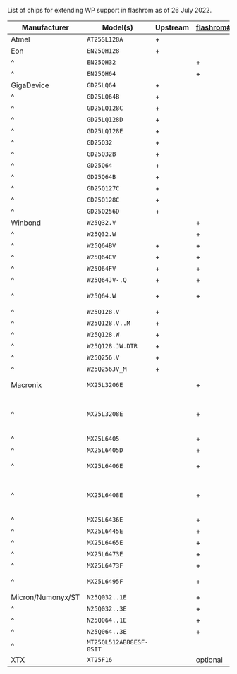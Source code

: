 List of chips for extending WP support in flashrom as of 26 July 2022.

|   Manufacturer    |     Model(s)     | Upstream | [flashrom#185] |  test results |Notes
| ----------------- | ---------------- | -------- | -------------- |---------------|-----
| Atmel             | `AT25SL128A`     | +        |                |               |
| Eon               | `EN25QH128`      | +        |                |               |
| ^                 | `EN25QH32`       |          | +              |               |
| ^                 | `EN25QH64`       |          | +              |               |
| GigaDevice        | `GD25LQ64`       | +        |                |               |
| ^                 | `GD25LQ64B`      | +        |                |               |
| ^                 | `GD25LQ128C`     | +        |                |               |
| ^                 | `GD25LQ128D`     | +        |                |               |
| ^                 | `GD25LQ128E`     | +        |                |               |
| ^                 | `GD25Q32`        | +        |                |               |
| ^                 | `GD25Q32B`       | +        |                |               |
| ^                 | `GD25Q64`        | +        |                |               |
| ^                 | `GD25Q64B`       | +        |                |               |
| ^                 | `GD25Q127C`      | +        |                |               |
| ^                 | `GD25Q128C`      | +        |                |               |
| ^                 | `GD25Q256D`      | +        |                |               |
| Winbond           | `W25Q32.V`       |          | +              |               |
| ^                 | `W25Q32.W`       |          | +              |               |
| ^                 | `W25Q64BV`       | +        | +              |               |
| ^                 | `W25Q64CV`       | +        | +              |               |
| ^                 | `W25Q64FV`       | +        | +              |               |in KGPE-D16
| ^                 | `W25Q64JV-.Q`    | +        | +              |               |
| ^                 | `W25Q64.W`       | +        | +              |               |in Protectli FW4C
| ^                 | `W25Q128.V`      | +        |                |               |in KGPE-D16
| ^                 | `W25Q128.V..M`   | +        |                |               |
| ^                 | `W25Q128.W`      | +        |                |               |
| ^                 | `W25Q128.JW.DTR` | +        |                |               |
| ^                 | `W25Q256.V`      | +        |                |               |
| ^                 | `W25Q256JV_M`    | +        |                |               |
| Macronix          | `MX25L3206E`     |          | +              | [MX25L3206E]  |in Dell OptiPlex
| ^                 | `MX25L3208E`     |          | +              |               |same flash description as MX25L3206E
| ^                 | `MX25L6405`      |          | +              |               |
| ^                 | `MX25L6405D`     |          | +              |               |
| ^                 | `MX25L6406E`     |          | +              |               |in Dell OptiPlex
| ^                 | `MX25L6408E`     |          | +              |               |same flash description as MX25L6406E
| ^                 | `MX25L6436E`     |          | +              | [MX25L6436E]  |
| ^                 | `MX25L6445E`     |          | +              |               |
| ^                 | `MX25L6465E`     |          | +              |               |
| ^                 | `MX25L6473E`     |          | +              |               |
| ^                 | `MX25L6473F`     |          | +              |               |
| ^                 | `MX25L6495F`     |          | +              |               |**no datasheet!**
| Micron/Numonyx/ST | `N25Q032..1E`    |          | +              |               |
| ^                 | `N25Q032..3E`    |          | +              |               |
| ^                 | `N25Q064..1E`    |          | +              |               |
| ^                 | `N25Q064..3E`    |          | +              |               |
| ^                 | `MT25QL512ABB8ESF-0SIT` |   |                |               |in Talos II
| XTX               | `XT25F16`        |          | optional       |optional       |

[flashrom#185]: https://github.com/flashrom/flashrom/issues/185
[MX25L3206E]: MX25L3206E.md
[MX25L6436E]: MX25L6436E.md
